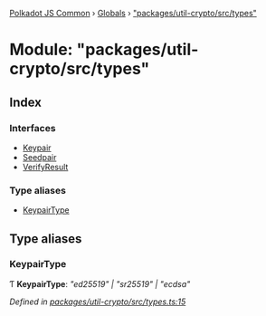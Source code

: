 [Polkadot JS Common](../README.md) › [Globals](../globals.md) › ["packages/util-crypto/src/types"](_packages_util_crypto_src_types_.md)

# Module: "packages/util-crypto/src/types"

## Index

### Interfaces

* [Keypair](../interfaces/_packages_util_crypto_src_types_.keypair.md)
* [Seedpair](../interfaces/_packages_util_crypto_src_types_.seedpair.md)
* [VerifyResult](../interfaces/_packages_util_crypto_src_types_.verifyresult.md)

### Type aliases

* [KeypairType](_packages_util_crypto_src_types_.md#keypairtype)

## Type aliases

###  KeypairType

Ƭ **KeypairType**: *"ed25519" | "sr25519" | "ecdsa"*

*Defined in [packages/util-crypto/src/types.ts:15](https://github.com/polkadot-js/common/blob/91340577/packages/util-crypto/src/types.ts#L15)*
